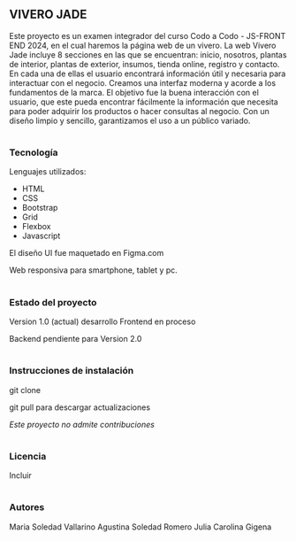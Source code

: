 ## VIVERO JADE

Este proyecto es un examen integrador del curso Codo a Codo - JS-FRONT END 2024, en el cual haremos la página web de un vivero.
La web Vivero Jade incluye 8 secciones en las que se encuentran: inicio, nosotros, plantas de interior, plantas de exterior, insumos, tienda online, registro y contacto. 
En cada una de ellas el usuario encontrará información útil y necesaria para interactuar con el negocio.
Creamos una interfaz moderna y acorde a los fundamentos de la marca. 
El objetivo fue la buena interacción con el usuario, que este pueda encontrar fácilmente la información 
que necesita para poder adquirir los productos o hacer consultas al negocio. 
Con un diseño limpio y sencillo, garantizamos el uso a un público variado.
#
### Tecnología
Lenguajes utilizados:
- HTML
- CSS
- Bootstrap
- Grid
- Flexbox
- Javascript 

El diseño UI fue maquetado en Figma.com


Web responsiva para smartphone, tablet y pc.
#
### Estado del proyecto
Version 1.0 (actual) desarrollo Frontend en proceso


Backend pendiente para Version 2.0 
#
### Instrucciones de instalación
git clone 

git pull para descargar actualizaciones

*Este proyecto no admite contribuciones*

#
### Licencia
Incluir
#
### Autores 
Maria Soledad Vallarino
Agustina Soledad Romero
Julia Carolina Gigena
